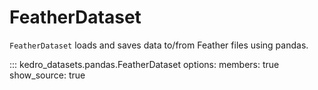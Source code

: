 # FeatherDataset

`FeatherDataset` loads and saves data to/from Feather files using pandas.

::: kedro_datasets.pandas.FeatherDataset
    options:
        members: true
        show_source: true
